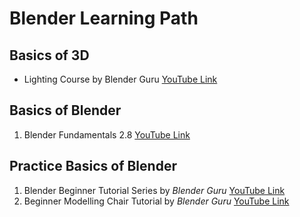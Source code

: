 # Blender Learning Path

## Basics of 3D
- Lighting Course by Blender Guru [YouTube Link](https://www.youtube.com/playlist?list=PLjEaoINr3zgH9vCr47kSS5W8PEJBNIiwK)

## Basics of Blender

1. Blender Fundamentals 2.8 [YouTube Link](https://www.youtube.com/playlist?list=PLa1F2ddGya_-UvuAqHAksYnB0qL9yWDO6)

## Practice Basics of Blender

1. Blender Beginner Tutorial Series by *Blender Guru* [YouTube Link](https://www.youtube.com/playlist?list=PLjEaoINr3zgEq0u2MzVgAaHEBt--xLB6U)
2. Beginner Modelling Chair Tutorial by *Blender Guru* [YouTube Link](https://www.youtube.com/playlist?list=PLjEaoINr3zgEL9UjPTLWQhLFAK7wVaRMR)
